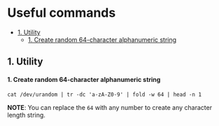 # Useful commands

* [1. Utility](#1-utility)
    * [1. Create random 64-character alphanumeric string](#1-create-random-64-character-alphanumeric-string)

## 1. Utility

#### 1. Create random 64-character alphanumeric string 
```shell script
cat /dev/urandom | tr -dc 'a-zA-Z0-9' | fold -w 64 | head -n 1
```
**NOTE**: You can replace the `64` with any number to create any character length string.
